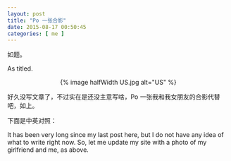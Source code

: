 ```yaml
---
layout: post
title: "Po 一张合影"
date: 2015-08-17 00:50:45
categories: [ me ]
---
```


如题。

As titled.

<!-- more -->

<center>
{% image halfWidth US.jpg alt="US" %}
</center>

好久没写文章了，不过实在是还没主意写啥，Po 一张我和我女朋友的合影代替吧，如上。

下面是中英对照：

It has been very long since my last post here, but I do not have any idea
of what to write right now.
So, let me update my site with a photo of my girlfriend and me, as above.
